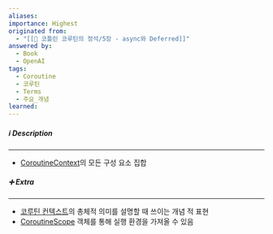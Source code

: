 ```yaml
---
aliases: 
importance: Highest
originated from:
  - "[[📘 코틀린 코루틴의 정석/5장 - async와 Deferred]]"
answered by:
  - Book
  - OpenAI
tags:
  - Coroutine
  - 코루틴
  - Terms
  - 주요_개념
learned:
---
```

##### ℹ️ Description
---
- [CoroutineContext](CoroutineContext.md)의 모든 구성 요소 집합

##### ➕ Extra
---
- [코루틴 컨텍스트](코루틴%20컨텍스트.md)의 총체적 의미를 설명할 때 쓰이는 개념 적 표현
- [CoroutineScope](CoroutineScope.md) 객체를 통해 실행 환경을 가져올 수 있음
